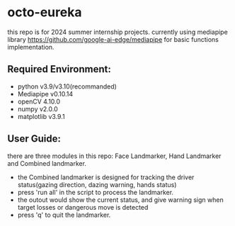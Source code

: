 # octo-eureka

this repo is for 2024 summer internship projects.
currently using mediapipe library <https://github.com/google-ai-edge/mediapipe> for basic functions implementation.

## Required Environment:
- python v3.9/v3.10(recommanded)
- Mediapipe v0.10.14
- openCV 4.10.0
- numpy v2.0.0
- matplotlib v3.9.1

## User Guide:
there are three modules in this repo: Face Landmarker, Hand Landmarker and Combined landmarker.

- the Combined landmarker is designed for tracking the driver status(gazing direction, dazing warning, hands status)
- press 'run all' in the script to process the landmarker.
- the outout would show the current status, and give warning sign when target losses or dangerous move is detected
- press 'q' to quit the landmarker.
